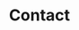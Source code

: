 ---
title: "Contact"
description: "this is meta description"
layout: "contact"
draft: false
contact_info:
  title: "Get in touch today!"
  subtitle: "Contact"
  content: "Lorem ipsum dolor sit amet, consectetur adipiscing elit, sed do eiusmod tempor incididunt ut labore et dolore magna aliqua"
  blocks:
  - image: "images/features/07.webp"
    title: "Press"
    description: "Lorem ipsum dolor sit amet, consectetur adipiscing elit. Duis risus dui."
    email: "poress@tech.com"
    phone: "(855) 360-0512"
  - image: "images/features/08.webp"
    title: "Help & Support"
    description: "Lorem ipsum dolor sit amet, consectetur adipiscing elit. Duis risus dui."
    email: "support@tech.com"
    phone: "(855) 360-0512"
  - image: "images/features/09.webp"
    title: "Sales"
    description: "Lorem ipsum dolor sit amet, consectetur adipiscing elit. Duis risus dui."
    email: "sales@tech.com"
    phone: "(855) 360-0512"
---